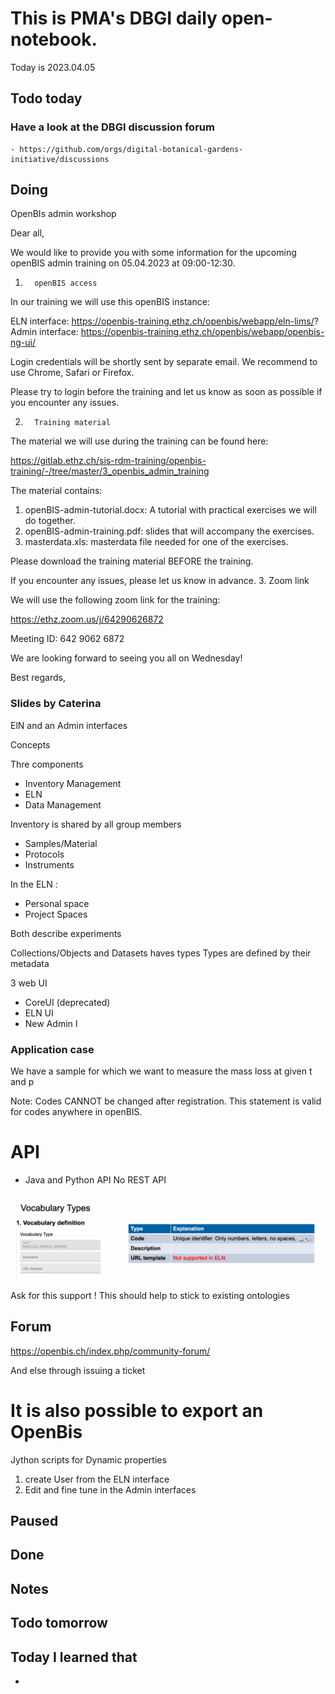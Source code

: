 

# This is PMA's DBGI daily open-notebook.

Today is 2023.04.05

## Todo today

### Have a look at the DBGI discussion forum
    - https://github.com/orgs/digital-botanical-gardens-initiative/discussions
###
###

## Doing

OpenBIs admin workshop

Dear all,
 
We would like to provide you with some information for the upcoming openBIS admin training on 05.04.2023 at 09:00-12:30. 
1.       openBIS access
In our training we will use this openBIS instance:
 
ELN interface: https://openbis-training.ethz.ch/openbis/webapp/eln-lims/?
Admin interface: https://openbis-training.ethz.ch/openbis/webapp/openbis-ng-ui/
 
Login credentials will be shortly sent by separate email.
We recommend to use Chrome, Safari or Firefox.
 
Please try to login before the training and let us know as soon as possible if you encounter any issues.
 
2.       Training material
The material we will use during the training can be found here:            
 
https://gitlab.ethz.ch/sis-rdm-training/openbis-training/-/tree/master/3_openbis_admin_training
 
The material contains:
1.    openBIS-admin-tutorial.docx: A tutorial with practical exercises we will do together.
2.    openBIS-admin-training.pdf: slides that will accompany the exercises.
3.    masterdata.xls: masterdata file needed for one of the exercises.
 
Please download the training material BEFORE the training. 
 
If you encounter any issues, please let us know in advance. 
3.       Zoom link
 
We will use the following zoom link for the training:
 
 
https://ethz.zoom.us/j/64290626872
 
Meeting ID: 642 9062 6872
 
 
We are looking forward to seeing you all on Wednesday!
 
Best regards,


### Slides by Caterina

ElN and an Admin interfaces

Concepts


Thre components

- Inventory Management
- ELN
- Data Management


Inventory is shared by all group members

- Samples/Material
- Protocols
- Instruments

In the ELN :

- Personal space
- Project Spaces

Both describe experiments


Collections/Objects and Datasets haves types
Types are defined by their metadata




3 web UI

- CoreUI (deprecated)
- ELN UI 
- New Admin I


### Application case

We have a sample for which we want to measure the mass loss at given t and p

Note: Codes CANNOT be changed after registration. This statement is valid for codes anywhere in openBIS.


# API

- Java and Python API
No REST API 

![](/assets/images/2023-04-05-10-10-51.png)


Ask for this support !
This should help to stick to existing ontologies 

## Forum

https://openbis.ch/index.php/community-forum/

And else through issuing a ticket


# It is also possible to export an OpenBis 

Jython scripts for Dynamic properties



1. create User from the ELN interface
2. Edit and fine tune in the Admin interfaces







## Paused

## Done

## Notes

## Todo tomorrow

###
###
###


## Today I learned that

-